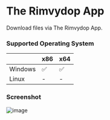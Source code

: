 # The Rimvydop App
Download files via The Rimvydop App.

### Supported Operating System
|           | x86          | x64    |
| --------- | ------------ | ------ |
| Windows   | ✅          | ✅     |
| Linux     | -            | -      |

### Screenshot
![image](https://github.com/SLXUniverse/TheRimvydopApp/assets/109912460/2714963e-b247-4f31-a862-f87a27fe6cc0)
